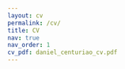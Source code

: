 ```yaml
---
layout: cv
permalink: /cv/
title: CV
nav: true
nav_order: 1
cv_pdf: daniel_centuriao_cv.pdf
---
```

